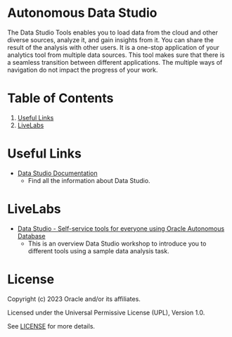 # Autonomous Data Studio
 
The Data Studio Tools enables you to load data from the cloud and other diverse sources, analyze it, and gain insights from it. You can share the result of the analysis with other users. It is a one-stop application of your analytics tool from multiple data sources. This tool makes sure that there is a seamless transition between different applications. The multiple ways of navigation do not impact the progress of your work.
 
# Table of Contents
 
1. [Useful Links](#useful-links)
2. [LiveLabs](#livelabs)
 
# Useful Links
 
- [Data Studio Documentation](https://docs.oracle.com/en-us/iaas/autonomous-database-serverless/doc/adp-data-studio-overview-page.html)
    - Find all the information about Data Studio.

# LiveLabs
 
- [Data Studio - Self-service tools for everyone using Oracle Autonomous Database](https://apexapps.oracle.com/pls/apex/f?p=133:180:109524315536663::::wid:789)
    - This is an overview Data Studio workshop to introduce you to different tools using a sample data analysis task.
 
# License
 
Copyright (c) 2023 Oracle and/or its affiliates.
 
Licensed under the Universal Permissive License (UPL), Version 1.0.
 
See [LICENSE](https://github.com/oracle-devrel/technology-engineering/blob/main/LICENSE) for more details.
